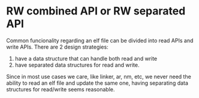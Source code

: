 # RW combined API or RW separated API

Common funcionality regarding an elf file can be divided into read APIs and write APIs. There are 2 design strategies:
1. have a data structure that can handle both read and write
2. have separated data structures for read and write.

Since in most use cases we care, like linker, ar, nm, etc, we never need the ability to read an elf file and update the same one, having separating data structures for read/write seems reasonable.
